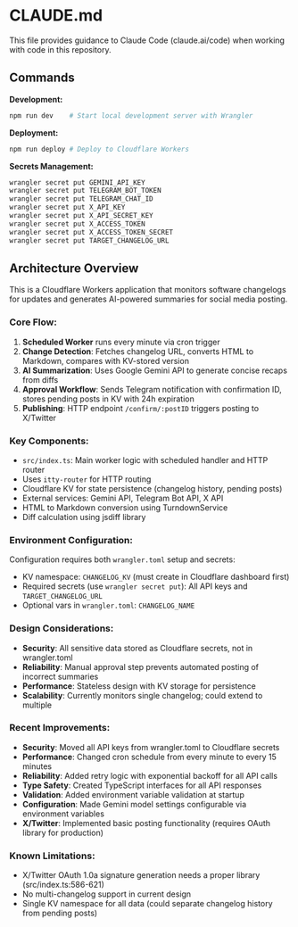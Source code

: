 # CLAUDE.md

This file provides guidance to Claude Code (claude.ai/code) when working with code in this repository.

## Commands

**Development:**
```bash
npm run dev    # Start local development server with Wrangler
```

**Deployment:**
```bash
npm run deploy # Deploy to Cloudflare Workers
```

**Secrets Management:**
```bash
wrangler secret put GEMINI_API_KEY
wrangler secret put TELEGRAM_BOT_TOKEN
wrangler secret put TELEGRAM_CHAT_ID
wrangler secret put X_API_KEY
wrangler secret put X_API_SECRET_KEY
wrangler secret put X_ACCESS_TOKEN
wrangler secret put X_ACCESS_TOKEN_SECRET
wrangler secret put TARGET_CHANGELOG_URL
```

## Architecture Overview

This is a Cloudflare Workers application that monitors software changelogs for updates and generates AI-powered summaries for social media posting.

### Core Flow:
1. **Scheduled Worker** runs every minute via cron trigger
2. **Change Detection**: Fetches changelog URL, converts HTML to Markdown, compares with KV-stored version
3. **AI Summarization**: Uses Google Gemini API to generate concise recaps from diffs
4. **Approval Workflow**: Sends Telegram notification with confirmation ID, stores pending posts in KV with 24h expiration
5. **Publishing**: HTTP endpoint `/confirm/:postID` triggers posting to X/Twitter

### Key Components:
- `src/index.ts`: Main worker logic with scheduled handler and HTTP router
- Uses `itty-router` for HTTP routing
- Cloudflare KV for state persistence (changelog history, pending posts)
- External services: Gemini API, Telegram Bot API, X API
- HTML to Markdown conversion using TurndownService
- Diff calculation using jsdiff library

### Environment Configuration:
Configuration requires both `wrangler.toml` setup and secrets:
- KV namespace: `CHANGELOG_KV` (must create in Cloudflare dashboard first)
- Required secrets (use `wrangler secret put`): All API keys and `TARGET_CHANGELOG_URL`
- Optional vars in `wrangler.toml`: `CHANGELOG_NAME`

### Design Considerations:
- **Security**: All sensitive data stored as Cloudflare secrets, not in wrangler.toml
- **Reliability**: Manual approval step prevents automated posting of incorrect summaries
- **Performance**: Stateless design with KV storage for persistence
- **Scalability**: Currently monitors single changelog; could extend to multiple

### Recent Improvements:
- **Security**: Moved all API keys from wrangler.toml to Cloudflare secrets
- **Performance**: Changed cron schedule from every minute to every 15 minutes
- **Reliability**: Added retry logic with exponential backoff for all API calls
- **Type Safety**: Created TypeScript interfaces for all API responses
- **Validation**: Added environment variable validation at startup
- **Configuration**: Made Gemini model settings configurable via environment variables
- **X/Twitter**: Implemented basic posting functionality (requires OAuth library for production)

### Known Limitations:
- X/Twitter OAuth 1.0a signature generation needs a proper library (src/index.ts:586-621)
- No multi-changelog support in current design
- Single KV namespace for all data (could separate changelog history from pending posts)